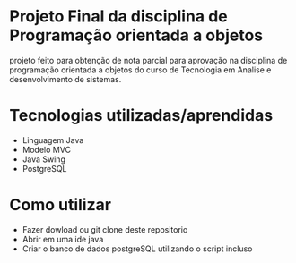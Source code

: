 # Projeto Final da disciplina de Programação orientada a objetos
  projeto feito para obtenção de nota parcial para aprovação na disciplina de programação orientada a objetos do curso de Tecnologia em Analise e desenvolvimento
  de sistemas.

# Tecnologias utilizadas/aprendidas
 - Linguagem Java
 - Modelo MVC
 - Java Swing
 - PostgreSQL
 
# Como utilizar
- Fazer dowload ou git clone deste repositorio
- Abrir em uma ide java
- Criar o banco de dados postgreSQL utilizando o script incluso
